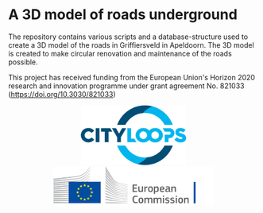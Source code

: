 # A 3D model of roads underground
The repository contains various scripts and a database-structure used to create a 3D model of the roads in Griffiersveld in Apeldoorn. The 3D model is created to make circular renovation and maintenance of the roads possible.

This project has received funding from the European Union's Horizon 2020 research and innovation programme under grant agreement No. 821033 (https://doi.org/10.3030/821033)

<p align="center">
  <img src="https://github.com/RonaldVisser/Roads-Subsurface-in-3-Dimensions-RSI3D/blob/main/logo_cityloops.svg" height="120" title="Logo CityLoops" alt="Logo of the CityLoops project">
  </br>
  <img src="https://github.com/RonaldVisser/Roads-Subsurface-in-3-Dimensions-RSI3D/blob/main/logo-ec-en.svg" height="80" title="Logo EC" alt="Logo of the European Commission">
</p>

